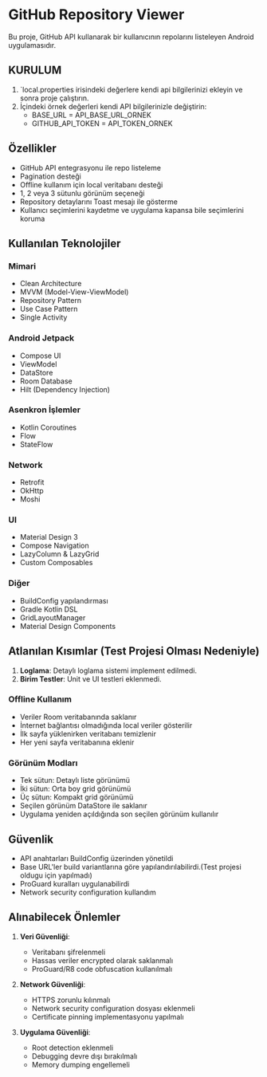 # GitHub Repository Viewer

Bu proje, GitHub API kullanarak bir kullanıcının repolarını listeleyen Android uygulamasıdır.

## KURULUM
1. `local.properties irisindeki değerlere kendi api bilgilerinizi ekleyin ve sonra proje çalıştırın.
2. İçindeki örnek değerleri kendi API bilgilerinizle değiştirin:
   - BASE_URL = API_BASE_URL_ORNEK
   - GITHUB_API_TOKEN = API_TOKEN_ORNEK

## Özellikler

- GitHub API entegrasyonu ile repo listeleme
- Pagination desteği 
- Offline kullanım için local veritabanı desteği
- 1, 2 veya 3 sütunlu görünüm seçeneği
- Repository detaylarını Toast mesajı ile gösterme
- Kullanıcı seçimlerini kaydetme ve uygulama kapansa bile seçimlerini koruma

## Kullanılan Teknolojiler

### Mimari
- Clean Architecture
- MVVM (Model-View-ViewModel)
- Repository Pattern
- Use Case Pattern
- Single Activity

### Android Jetpack
- Compose UI
- ViewModel
- DataStore
- Room Database
- Hilt (Dependency Injection)

### Asenkron İşlemler
- Kotlin Coroutines
- Flow
- StateFlow

### Network
- Retrofit
- OkHttp
- Moshi

### UI
- Material Design 3
- Compose Navigation
- LazyColumn & LazyGrid
- Custom Composables

### Diğer
- BuildConfig yapılandırması
- Gradle Kotlin DSL
- GridLayoutManager
- Material Design Components

## Atlanılan Kısımlar (Test Projesi Olması Nedeniyle)

1. **Loglama**: Detaylı loglama sistemi implement edilmedi.
2. **Birim Testler**: Unit ve UI testleri eklenmedi.

### Offline Kullanım
- Veriler Room veritabanında saklanır
- İnternet bağlantısı olmadığında local veriler gösterilir
- İlk sayfa yüklenirken veritabanı temizlenir
- Her yeni sayfa veritabanına eklenir

### Görünüm Modları
- Tek sütun: Detaylı liste görünümü
- İki sütun: Orta boy grid görünümü
- Üç sütun: Kompakt grid görünümü
- Seçilen görünüm DataStore ile saklanır
- Uygulama yeniden açıldığında son seçilen görünüm kullanılır

## Güvenlik

- API anahtarları BuildConfig üzerinden yönetildi
- Base URL'ler build variantlarına göre yapılandırılabilirdi.(Test projesi oldugu için yapılmadı)
- ProGuard kuralları uygulanabilirdi
- Network security configuration kullandım

## Alınabilecek Önlemler

1. **Veri Güvenliği**:
   - Veritabanı şifrelenmeli
   - Hassas veriler encrypted olarak saklanmalı
   - ProGuard/R8 code obfuscation kullanılmalı

2. **Network Güvenliği**:
   - HTTPS zorunlu kılınmalı
   - Network security configuration dosyası eklenmeli
   - Certificate pinning implementasyonu yapılmalı

3. **Uygulama Güvenliği**:
   - Root detection eklenmeli
   - Debugging devre dışı bırakılmalı
   - Memory dumping engellemeli

